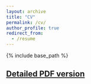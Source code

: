 ```yaml
---
layout: archive
title: "CV"
permalink: /cv/
author_profile: true
redirect_from:
  - /resume
---
```


{% include base_path %}

## [Detailed PDF version](https://drive.google.com/file/d/1LZ6xGmJ8BnIjT4WpB_He4Djom9lFbLrd/view?usp=sharing)





